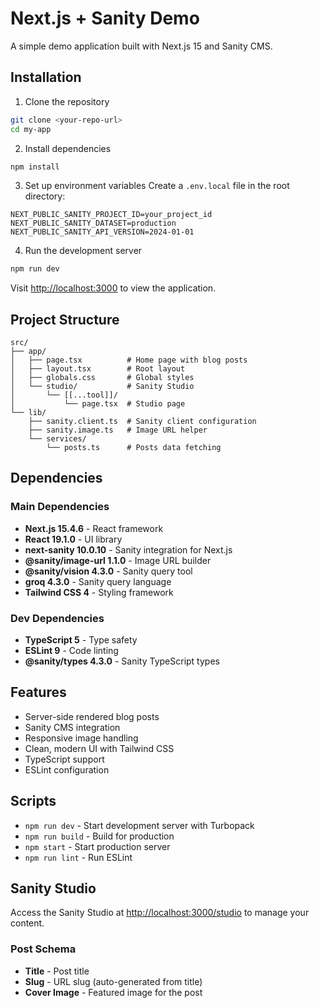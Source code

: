 # Next.js + Sanity Demo

A simple demo application built with Next.js 15 and Sanity CMS.

## Installation

1. Clone the repository
```bash
git clone <your-repo-url>
cd my-app
```

2. Install dependencies
```bash
npm install
```

3. Set up environment variables
Create a `.env.local` file in the root directory:
```env
NEXT_PUBLIC_SANITY_PROJECT_ID=your_project_id
NEXT_PUBLIC_SANITY_DATASET=production
NEXT_PUBLIC_SANITY_API_VERSION=2024-01-01
```

4. Run the development server
```bash
npm run dev
```

Visit [http://localhost:3000](http://localhost:3000) to view the application.

## Project Structure

```
src/
├── app/
│   ├── page.tsx          # Home page with blog posts
│   ├── layout.tsx        # Root layout
│   ├── globals.css       # Global styles
│   └── studio/           # Sanity Studio
│       └── [[...tool]]/
│           └── page.tsx  # Studio page
└── lib/
    ├── sanity.client.ts  # Sanity client configuration
    ├── sanity.image.ts   # Image URL helper
    └── services/
        └── posts.ts      # Posts data fetching
```

## Dependencies

### Main Dependencies
- **Next.js 15.4.6** - React framework
- **React 19.1.0** - UI library
- **next-sanity 10.0.10** - Sanity integration for Next.js
- **@sanity/image-url 1.1.0** - Image URL builder
- **@sanity/vision 4.3.0** - Sanity query tool
- **groq 4.3.0** - Sanity query language
- **Tailwind CSS 4** - Styling framework

### Dev Dependencies
- **TypeScript 5** - Type safety
- **ESLint 9** - Code linting
- **@sanity/types 4.3.0** - Sanity TypeScript types

## Features

- Server-side rendered blog posts
- Sanity CMS integration
- Responsive image handling
- Clean, modern UI with Tailwind CSS
- TypeScript support
- ESLint configuration

## Scripts

- `npm run dev` - Start development server with Turbopack
- `npm run build` - Build for production
- `npm start` - Start production server
- `npm run lint` - Run ESLint

## Sanity Studio

Access the Sanity Studio at [http://localhost:3000/studio](http://localhost:3000/studio) to manage your content.

### Post Schema
- **Title** - Post title
- **Slug** - URL slug (auto-generated from title)
- **Cover Image** - Featured image for the post
